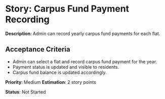 # Story: Carpus Fund Payment Recording

**Description**: Admin can record yearly carpus fund payments for each flat.

## Acceptance Criteria
- Admin can select a flat and record carpus fund payment for the year.
- Payment status is updated and visible to residents.
- Carpus fund balance is updated accordingly.

**Priority**: Medium
**Estimation**: 2 story points

**Status**: Not Started
